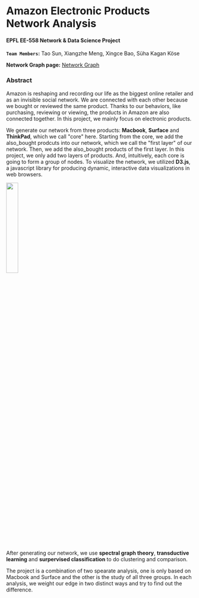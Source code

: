 # Amazon Electronic Products Network Analysis

#### EPFL EE-558 Network & Data Science Project

**`Team Members`:** Tao Sun, Xiangzhe Meng, Xingce Bao, Süha Kagan Köse

**Network Graph page:** [Network Graph](https://xiangzhemeng.github.io/ntds/index.html)

### Abstract

Amazon is reshaping and recording our life as the biggest online retailer and as an invisible social network. We are connected with each other because we bought or reviewed the same product. Thanks to our behaviors, like purchasing, reviewing or viewing, the products in Amazon are also connected together. In this project, we mainly focus on electronic products.

We generate our network from three products: **Macbook**, **Surface** and **ThinkPad**, which we call "core" here. Starting from the core, we add the also_bought prodcuts into our network, which we call the "first layer" of our network. Then, we add the also_bought products of the first layer. In this project, we only add two layers of products. And, intuitively, each core is going to form a group of nodes. To visualize the network, we utilized **D3.js**, a javascript library for producing dynamic, interactive data visualizations in web browsers.

<img src="https://user-images.githubusercontent.com/25604193/35408980-38fe397e-0211-11e8-8893-930a8031a0eb.png" width="25%" height="25%">

After generating our network, we use **spectral graph theory**, **transductive learning** and **surpervised classification** to do clustering and comparison.

The project is a combination of two spearate analysis, one is only based on Macbook and Surface and the other is the study of all three groups. In each analysis, we weight our edge in two distinct ways and try to find out the difference.
